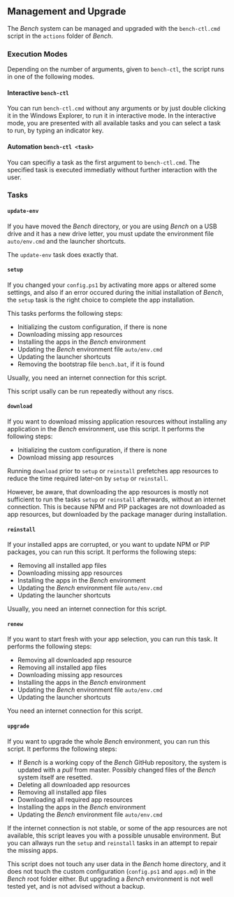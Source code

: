 ## Management and Upgrade

The _Bench_ system can be managed and upgraded with the `bench-ctl.cmd` script in the `actions` folder of _Bench_.

### Execution Modes

Depending on the number of arguments, given to `bench-ctl`, the script runs in one of the following modes.

#### Interactive `bench-ctl`

You can run `bench-ctl.cmd` without any arguments or by just double clicking it in the Windows Explorer,
to run it in interactive mode.
In the interactive mode, you are presented with all available tasks
and you can select a task to run, by typing an indicator key.

#### Automation `bench-ctl <task>`

You can specifiy a task as the first argument to `bench-ctl.cmd`.
The specified task is executed immediatly without further interaction with the user.

### Tasks

#### `update-env`

If you have moved the _Bench_ directory, or you are using _Bench_ on a USB drive and it has a new drive letter,
you must update the environment file `auto/env.cmd` and the launcher shortcuts.

The `update-env` task does exactly that.

#### `setup`

If you changed your `config.ps1` by activating more apps or altered
some settings, and also if an error occured during the initial installation of _Bench_,
the `setup` task is the right choice to complete the app installation.

This tasks performs the following steps:

* Initializing the custom configuration, if there is none
* Downloading missing app resources
* Installing the apps in the _Bench_ environment
* Updating the _Bench_ environment file `auto/env.cmd`
* Updating the launcher shortcuts
* Removing the bootstrap file `bench.bat`, if it is found

Usually, you need an internet connection for this script.

This script usally can be run repeatedly without any riscs.

#### `download`

If you want to download missing application resources without installing
any application in the _Bench_ environment, use this script.
It performs the following steps:

* Initializing the custom configuration, if there is none
* Download missing app resources

Running `download` prior to `setup` or `reinstall` prefetches app resources to
reduce the time required later-on by `setup` or `reinstall`.

However, be aware, that downloading the app resources is mostly not sufficient
to run the tasks `setup` or `reinstall` afterwards, without an internet connection.
This is because NPM and PIP packages are not downloaded as app resources,
but downloaded by the package manager during installation.

#### `reinstall`

If your installed apps are corrupted, or you want to update
NPM or PIP packages, you can run this script.
It performs the following steps:

* Removing all installed app files
* Downloading missing app resources
* Installing the apps in the _Bench_ environment
* Updating the _Bench_ environment file `auto/env.cmd`
* Updating the launcher shortcuts

Usually, you need an internet connection for this script.

#### `renew`

If you want to start fresh with your app selection, you can run this task.
It performs the following steps:

* Removing all downloaded app resource
* Removing all installed app files
* Downloading missing app resources
* Installing the apps in the _Bench_ environment
* Updating the _Bench_ environment file `auto/env.cmd`
* Updating the launcher shortcuts

You need an internet connection for this script.

#### `upgrade`

If you want to upgrade the whole _Bench_ environment, you can run this script.
It performs the following steps:

* If _Bench_ is a working copy of the _Bench_ GitHub repository, the system is updated with a _pull_ from master.
  Possibly changed files of the _Bench_ system itself are resetted.
* Deleting all downloaded app resources
* Removing all installed app files
* Downloading all required app resources
* Installing the apps in the _Bench_ environment
* Updating the _Bench_ environment file `auto/env.cmd`

If the internet connection is not stable, or some of the app resources are not available,
this script leaves you with a possible unusable environment.
But you can allways run  the `setup` and `reinstall` tasks in an attempt to repair the missing apps.

This script does not touch any user data in the _Bench_ home directory,
and it does not touch the custom configuration (`config.ps1` and `apps.md`) in the _Bench_ root folder either.
But upgrading a _Bench_ environment is not well tested yet, and is not advised without a backup.